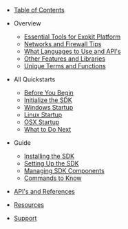 * [Table of Contents](tableofcontents.md)

* Overview

  * [Essential Tools for Exokit Platform](tools.md)
  * [Networks and Firewall Tips](firewall.md)
  * [What Languages to Use and API's](languageapi.md)
  * [Other Features and Libraries](features.md)
  * [Unique Terms and Functions](termsandfunctions.md)

* All Quickstarts
  * [Before You Begin](byb.md)
  * [Initialize the SDK](sdkstart.md)
  * [Windows Startup](windows.md)
  * [Linux Startup](linux.md)
  * [OSX Startup](osx.md)
  * [What to Do Next](nextstep.md)

* Guide

  * [Installing the SDK](installsdk.md)
  * [Setting Up the SDK](sdksetup.md)
  * [Managing SDK Components](managesdk.md)
  * [Commands to Know](commands.md)

* [API's and References](apiref.md)

* [Resources](resources.md)

* [Support](supportlinks.md)
